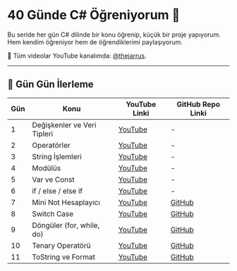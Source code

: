 # 40 Günde C# Öğreniyorum 🚀

Bu seride her gün C# dilinde bir konu öğrenip, küçük bir proje yapıyorum.  
Hem kendim öğreniyor hem de öğrendiklerimi paylaşıyorum.

📌 Tüm videolar YouTube kanalımda: [@thejarrus](https://www.youtube.com/playlist?list=PLCJE3B86lxDkBo841DwjSkAzhljrjaXc3).

---

## 📅 Gün Gün İlerleme

| Gün | Konu                        | YouTube Linki                                                                                      | GitHub Repo Linki                                                                                 |
|-----|-----------------------------|----------------------------------------------------------------------------------------------------|---------------------------------------------------------------------------------------------------|
| 1   | Değişkenler ve Veri Tipleri | [YouTube](https://youtube.com/shorts/E9qwGl9aMDM?si=LYrLGoGMj4QvEGx6)                              | -                                                                                                 |
| 2   | Operatörler                 | [YouTube](https://youtube.com/shorts/XlKkFcsfwl4?si=5oSJMZEQmzi8Ge2c)                              | -                                                                                                 |
| 3   | String İşlemleri            | [YouTube](https://youtube.com/shorts/BVc5mzuPhjE?si=WYxqbpo2w7ff14g6)                              | -                                                                                                 |
| 4   | Modülüs                     | [YouTube](https://youtube.com/shorts/ILGD19N11vw?si=o82tcs3-79G8R0v7)                              | -                                                                                                 |
| 5   | Var ve Const                | [YouTube](https://youtube.com/shorts/Bl8493Ovth8?si=IFrz8TfpeAaCdKZz)                              | -                                                                                                 |
| 6   | if / else / else if         | [YouTube](https://youtube.com/shorts/XdJtfw7nbVs?si=79FUkbJ0CAOtPMVh)                              | -                                                                                                 |
| 7   | Mini Not Hesaplayıcı        | [YouTube](https://youtube.com/shorts/5HHEEBlS-qw?si=sri3M6TkPbm7hV7d)                              | [GitHub](https://github.com/thejarrus/40DaysOfCSharp/tree/main/Day07_MiniGradingCalculator-main)  |
| 8   | Switch Case                 | [YouTube](https://youtube.com/shorts/R0v2LcNVd28?si=awTRh57xufIFSwtR)                              | [GitHub](https://github.com/thejarrus/40DaysOfCSharp/tree/main/Day08_FindDayOfWeek-main)          |
| 9   | Döngüler (for, while, do)   | [YouTube](https://youtube.com/shorts/0xBS_wmBDyo?si=JvUsk2N0zsyvyAMD)                              | [GitHub](https://github.com/thejarrus/40DaysOfCSharp/tree/main/Day09_Loops-main)                  |
| 10  | Tenary Operatörü            | [YouTube](https://youtube.com/shorts/JfFkXjde0fA?si=2bujubt1u7afHUIM)                              | [GitHub](https://github.com/thejarrus/40DaysOfCSharp/tree/main/Day10_Tenary)                      |
| 11  | ToString ve Format          | [YouTube](https://youtube.com/shorts/GOsCCVL6z-M?si=A_4-ek9rmAbz_PXZ)                              | [GitHub](https://github.com/thejarrus/40DaysOfCSharp/tree/main/Day11_NumericFormatting)           |
